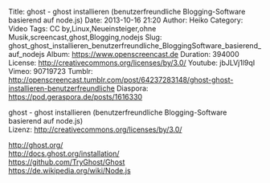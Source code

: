 Title: ghost - ghost installieren (benutzerfreundliche Blogging-Software basierend auf node.js)
Date: 2013-10-16 21:20
Author: Heiko
Category: Video
Tags: CC by,Linux,Neueinsteiger,ohne Musik,screencast,ghost,Blogging,nodejs
Slug: ghost_ghost_installieren_benutzerfreundliche_BloggingSoftware_basierend_auf_nodejs
Album: https://www.openscreencast.de
Duration: 394000
License: http://creativecommons.org/licenses/by/3.0/
Youtube: jbJLVj1l9qI
Vimeo: 90719723
Tumblr: http://openscreencast.tumblr.com/post/64237283148/ghost-ghost-installieren-benutzerfreundliche
Diaspora: https://pod.geraspora.de/posts/1616330

ghost - ghost installieren (benutzerfreundliche Blogging-Software basierend
auf node.js)  
Lizenz: <http://creativecommons.org/licenses/by/3.0/>  
  
<http://ghost.org/>  
<http://docs.ghost.org/installation/>  
<https://github.com/TryGhost/Ghost>  
<https://de.wikipedia.org/wiki/Node.js>

